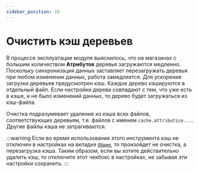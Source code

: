 ```yaml
---
sidebar_position: 10
---
```


# Очистить кэш деревьев

В процессе эксплуатации модуля выяснилось, что на магазинах с большим количеством **Атрибутов** деревья загружаются медленно. Поскольку синхронизация данных заставляет перезагружать деревья при любом изменении данных, работа замедляется. Для ускорения загрузки деревьев предусмотрен кэш. Каждое дерево кэшируются в отдельный файл. Если настройки дерева совпадают с тем, что уже есть в кэше, и не было изменений данных, то дерево будет загружаться из кэш-файла.

Очистка подразумевает удаление из кэша всех файлов, соответствующих деревьям, т.е. файлов с именем `cache.attributico...`. Другие файлы кэша не затрагиваются.

:::warning
Если во время использования этого инструмента кэш не отключен в настройках на вкладке [*`Общие`*](/settings/main-settings.md), то произойдет не очистка, а перезагрузка кэша. Таким образом, если вы хотите действительно удалить кэш, то отключите этот чекбокс в настройках, не забывая эти настройки сохранить.
:::

